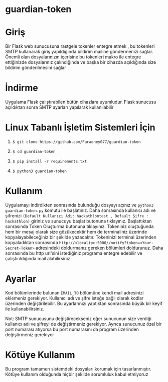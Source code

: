 # guardian-token

# Giriş
Bir Flask web sunucusuna rastgele tokenler entegre etmek , bu tokenleri SMTP kullanarak giriş yapıldığında bildirim mailine göndermenizi sağlar. Önemli olan dosyalarınızın içerisine bu tokenleri makro ile entegre ettiğinizde dosyalarınız çalındığında ve başka bir cihazda açıldığında size bildirim gönderilmesini sağlar

# İndirme
Uygulama Flask çalıştırabilen bütün cihazlara uyumludur. Flask sunucusu açıldıktan sonra SMTP ayarları yapılarak kullanılabilir

# Linux Tabanlı İşletim Sistemleri İçin

1. `$ git clone https://github.com/Faraoney077/guardian-token`

2. `$ cd guardian-token`

3. `$ pip install -r requirements.txt`

4. `$ python3 guardian-token`


# Kullanım

Uygulamayı indirdikten sonrasında bulunduğu dosyayı açınız ve `python3 guardian-token.py` komutu ile başlatınız. Daha sonrasında kullanıcı adı ve şifrenizi `(Default Kullanıcı Adı: hackathlontest , Default Şifre : hackathlon)` giriniz ve sunucuyu başlat butonuna tıklayınız. Başlattıktan sonrasında Token Oluşturma butonuna tıklayınız. Tokeniniz oluştuğunda hem bir mesaj olarak size gözükecektir hem de terminaliniz üzerinde kopyalayabileceğiniz bir şekilde yazacaktır. Tokeninizi terminal üzerinden kopyaladıktan sonrasında `http://<localip>:5000//notify?token=<Your-Secret-Token>` adresindeki doldurmanız gereken bölümleri doldurunuz. Daha sonrasında bu http url'sini istediğiniz programa entegre edebilir ve çalıştırıldığında mail alabilirsiniz

# Ayarlar

Kod bölümlerinde bulunan `EMAIL_TO` bölümüne kendi mail adresinizi eklemeniz gerekiyor. Kullanıcı adı ve şifre isteğe bağlı olarak kodlar üzerinden değiştirilebilir. Bu ayarlarınızı yaptıktan sonrasında büyük bir keyif ile kullanabilirsiniz. 

Not: SMTP sunucusunu değiştirecekseniz eğer sunucunun size verdiği kullanıcı adı ve şifreyi de değiştirmeniz gerekiyor. Ayrıca sunucunuz özel bir port numarası atıyorsa bu port numarasını da program üzerinden değiştirmeniz gerekiyor

# Kötüye Kullanım

Bu program tamamen sistemdeki dosyaları korumak için tasarlanmıştır. Kötüye kullanım olduğunda hiçbir şekilde sorumluluk kabul etmiyoruz
